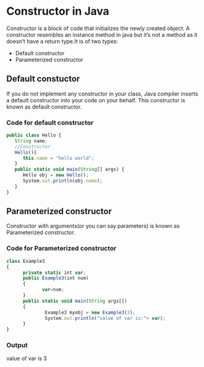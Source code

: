 # Constructor in Java

Constructor is a block of code that initializes the newly created object. A constructor resembles an instance method in java but it’s not a method as it doesn’t have a return type.It is of two types:
* Default constructor
* Parameterized constructor

## Default constuctor

If you do not implement any constructor in your class, Java compiler inserts a default constructor into your code on your behalf. This constructor is known as default constructor. 

### Code for default constructor

```javascript
public class Hello {
   String name;
   //Constructor
   Hello(){
      this.name = "hello world";
   }
   public static void main(String[] args) {
      Hello obj = new Hello();
      System.out.println(obj.name);
   }
}
```

## Parameterized constructor
Constructor with arguments(or you can say parameters) is known as Parameterized constructor.

### Code for Parameterized constructor
```javascript
class Example3
{
      private static int var;
      public Example3(int num)
      {
             var=num;
      }
      public static void main(String args[])
      {
              Example3 myobj = new Example3(3);
              System.out.println("value of var is:"+ var);
      }
}
```
### Output

value of var is 3